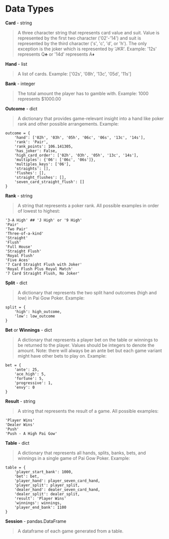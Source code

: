 # Data Types

**Card** - string

> A three character string that represents card value and suit. Value is represented by the first two character ('02'-'14') and suit is represented by the third character ('s', 'c', 'd', or 'h'). The only exception is the joker which is represented by 'JKR'.
> Example: '12s' represents Q♣ or '14d' represents A♦

**Hand** - list

> A list of cards.
> Example: ['02s', '08h', '13c', '05d', '11s']

**Bank** - integer

> The total amount the player has to gamble with.
> Example: 1000 represents $1000.00

**Outcome** - dict

> A dictionary that provides game-relevant insight into a hand like poker rank and other possible arrangements.
> Example:

```
outcome = {
    'hand': ['02h', '03h', '05h', '06c', '06s', '13c', '14s'],
    'rank': 'Pair',
    'rank_points': 106.141305,
    'has_joker': False,
    'high_card_order': ['02h', '03h', '05h', '13c', '14s'],
    'multiples': {'06': ['06c', '06s']},
    'multiples_keys': ['06'],
    'straights': [],
    'flushes': [],
    'straight_flushes': [],
    'seven_card_straight_flush': []
}
```

**Rank** - string

> A string that represents a poker rank. All possible examples in order of lowest to highest:

```
'3-A High' ## 'J High' or '9 High'
'Pair'
'Two Pair'
'Three-of-a-kind'
'Straight'
'Flush'
'Full House'
'Straight Flush'
'Royal Flush'
'Five Aces'
'7 Card Straight Flush with Joker'
'Royal Flush Plus Royal Match'
'7 Card Straight Flush, No Joker'
```

**Split** - dict

> A dictionary that represents the two split hand outcomes (high and low) in Pai Gow Poker.
> Example:

```
split = {
    'high': high_outcome,
    'low': low_outcome
}
```

**Bet** or **Winnings** - dict

> A dictionary that represents a player bet on the table or winnings to be returned to the player. Values should be integers to denote the amount. Note: there will always be an ante bet but each game variant might have other bets to play on.
> Example:

```
bet = {
	'ante': 25,
	'ace_high': 5,
	'fortune': 5,
	'progressive': 1,
	'envy': 0
}
```

**Result** - string

> A string that represents the result of a game. All possible examples:

```
'Player Wins'
'Dealer Wins'
'Push'
'Push - A High Pai Gow'
```

**Table** - dict

> A dictionary that represents all hands, splits, banks, bets, and winnings in a single game of Pai Gow Poker.
> Example:

```
table = {
	'player_start_bank': 1000,
	'bet': bet,
    'player_hand': player_seven_card_hand,
    'player_split': player_split,
	'dealer_hand': dealer_seven_card_hand,
	'dealer_split': dealer_split,
	'result': 'Player Wins'
	'winnings': winnings,
	'player_end_bank': 1100
}
```

**Session** - pandas.DataFrame

> A dataframe of each game generated from a table.
